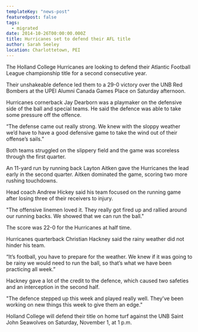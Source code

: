 ```yaml
---
templateKey: "news-post"
featuredpost: false
tags:
  - migrated
date: 2014-10-26T00:00:00.000Z
title: Hurricanes set to defend their AFL title
author: Sarah Seeley
location: Charlottetown, PEI
---
```


The Holland College Hurricanes are looking to defend their Atlantic Football League championship title for a second consecutive year.

Their unshakeable defence led them to a 29-0 victory over the UNB Red Bombers at the UPEI Alumni Canada Games Place on Saturday afternoon.

Hurricanes cornerback Jay Dearborn was a playmaker on the defensive side of the ball and special teams. He said the defence was able to take some pressure off the offence.

“The defense came out really strong. We knew with the sloppy weather we’d have to have a good defensive game to take the wind out of their offense’s sails.”

Both teams struggled on the slippery field and the game was scoreless through the first quarter.

An 11-yard run by running back Layton Aitken gave the Hurricanes the lead early in the second quarter. Aitken dominated the game, scoring two more rushing touchdowns.

Head coach Andrew Hickey said his team focused on the running game after losing three of their receivers to injury.

"The offensive linemen loved it. They really got fired up and rallied around our running backs. We showed that we can run the ball."

The score was 22-0 for the Hurricanes at half time.

Hurricanes quarterback Christian Hackney said the rainy weather did not hinder his team.

“It’s football, you have to prepare for the weather. We knew if it was going to be rainy we would need to run the ball, so that’s what we have been practicing all week.”

Hackney gave a lot of the credit to the defence, which caused two safeties and an interception in the second half.

"The defence stepped up this week and played really well. They’ve been working on new things this week to give them an edge."

Holland College will defend their title on home turf against the UNB Saint John Seawolves on Saturday, November 1, at 1 p.m.